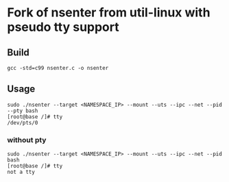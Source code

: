 # Fork of nsenter from util-linux with pseudo tty support

## Build

```
gcc -std=c99 nsenter.c -o nsenter
```

## Usage

```
sudo ./nsenter --target <NAMESPACE_IP> --mount --uts --ipc --net --pid --pty bash
[root@base /]# tty
/dev/pts/0
```

### without pty

```
sudo ./nsenter --target <NAMESPACE_IP> --mount --uts --ipc --net --pid bash
[root@base /]# tty
not a tty
```
